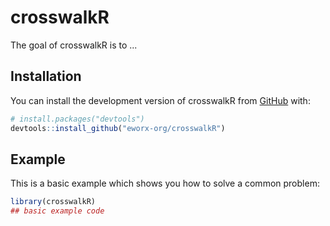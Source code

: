 
# crosswalkR

<!-- badges: start -->
<!-- badges: end -->

The goal of crosswalkR is to ...

## Installation

You can install the development version of crosswalkR from [GitHub](https://github.com/) with:

``` r
# install.packages("devtools")
devtools::install_github("eworx-org/crosswalkR")
```

## Example

This is a basic example which shows you how to solve a common problem:

``` r
library(crosswalkR)
## basic example code
```

